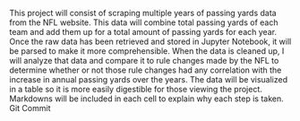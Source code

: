 This project will consist of scraping multiple years of passing yards data from the NFL website. This data will combine total passing yards of each team and add them up for a total amount of passing yards for each year. Once the raw data has been retrieved and stored in Jupyter Notebook, it will be parsed to make it more comprehensible. When the data is cleaned up, I will analyze that data and compare it to rule changes made by the NFL to determine whether or not those rule changes had any correlation with the increase in annual passing yards over the years. The data will be visualized in a table so it is more easily digestible for those viewing the project. Markdowns will be included in each cell to explain why each step is taken.
Git Commit